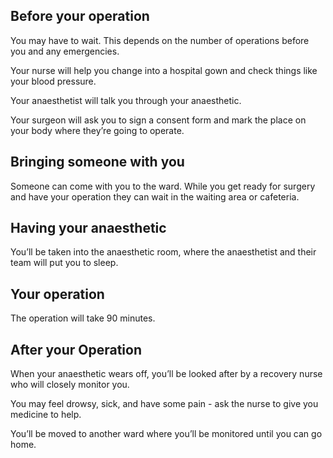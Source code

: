## Before your operation

You may have to wait. This depends on the number of operations before you and
any emergencies.

Your nurse will help you change into a hospital gown and check things like your
blood pressure.

Your anaesthetist will talk you through your anaesthetic.

Your surgeon will ask you to sign a consent form and mark the place on your body
where they’re going to operate.

## Bringing someone with you

Someone can come with you to the ward. While you get ready for surgery and have
your operation they can wait in the waiting area or cafeteria.

## Having your anaesthetic

You’ll be taken into the anaesthetic room, where the anaesthetist and their
team will put you to sleep.

## Your operation

The operation will take 90 minutes.

## After your Operation

When your anaesthetic wears off, you’ll be looked after by a recovery nurse
who will closely monitor you.

You may feel drowsy, sick, and have some pain - ask the nurse to give you
medicine to help.

You’ll be moved to another ward where you’ll be monitored until you can go home.
